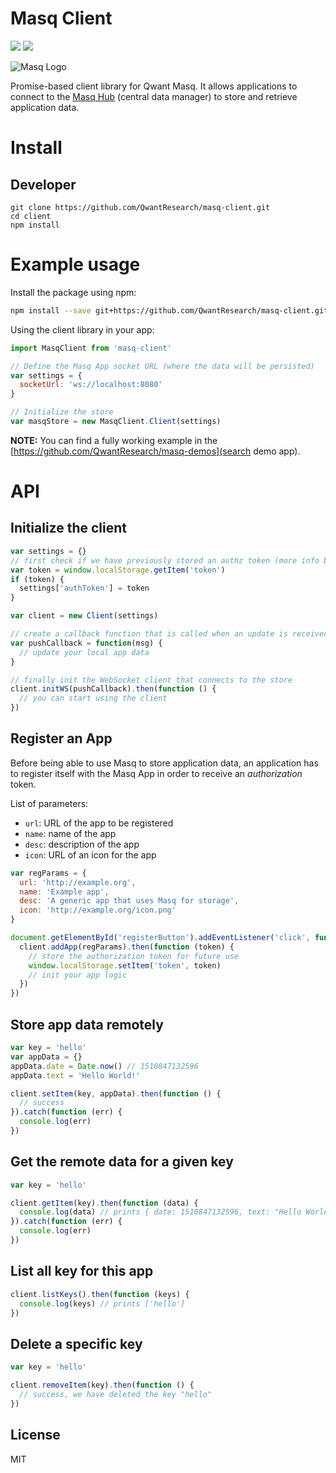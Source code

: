 # Masq Client

[![](https://img.shields.io/badge/project-Masq-7C4DFF.svg?style=flat-square)](https://github.com/QwantResearch/masq-client)
[![](https://api.travis-ci.org/QwantResearch/masq-client.svg)](https://travis-ci.org/QwantResearch/masq-client)

![Masq Logo](https://i.imgur.com/qZ3dq0Q.png)

Promise-based client library for Qwant Masq. It allows applications to connect to the [Masq Hub](https://github.com/QwantResearch/masq-hub) (central data manager) to store and retrieve application data.

# Install

## Developer

```
git clone https://github.com/QwantResearch/masq-client.git
cd client
npm install
```

# Example usage
Install the package using npm:

```bash
npm install --save git+https://github.com/QwantResearch/masq-client.git
```


Using the client library in your app:

```JavaScript
import MasqClient from 'masq-client'

// Define the Masq App socket URL (where the data will be persisted)
var settings = {
  socketUrl: 'ws://localhost:8080'
}

// Initialize the store
var masqStore = new MasqClient.Client(settings)
```

**NOTE:** You can find a fully working example in the [https://github.com/QwantResearch/masq-demos](search demo app).

# API

## Initialize the client

```JavaScript
var settings = {}
// first check if we have previously stored an authz token (more info below in the app registration)
var token = window.localStorage.getItem('token')
if (token) {
  settings['authToken'] = token
}

var client = new Client(settings)

// create a callback function that is called when an update is received from the server (typically following a sync event)
var pushCallback = function(msg) {
  // update your local app data
}

// finally init the WebSocket client that connects to the store
client.initWS(pushCallback).then(function () {
  // you can start using the client
})
```

## Register an App

Before being able to use Masq to store application data, an application has to register itself with the Masq App in order to receive an *authorization* token.

List of parameters:

  * `url`: URL of the app to be registered
  * `name`: name of the app
  * `desc`: description of the app
  * `icon`: URL of an icon for the app
  
```JavaScript
var regParams = {
  url: 'http://example.org',
  name: 'Example app',
  desc: 'A generic app that uses Masq for storage',
  icon: 'http://example.org/icon.png'
}

document.getElementById('registerButton').addEventListener('click', function () {
  client.addApp(regParams).then(function (token) {
    // store the authorization token for future use
    window.localStorage.setItem('token', token)
    // init your app logic
  })
})
```

## Store app data remotely

```JavaScript
var key = 'hello'
var appData = {}
appData.date = Date.now() // 1510847132596
appData.text = 'Hello World!'

client.setItem(key, appData).then(function () {
  // success
}).catch(function (err) {
  console.log(err)
})
```


## Get the remote data for a given key

```JavaScript
var key = 'hello'

client.getItem(key).then(function (data) {
  console.log(data) // prints { date: 1510847132596, text: "Hello World!" }
}).catch(function (err) {
  console.log(err)
})
```


## List all key for this app

```JavaScript
client.listKeys().then(function (keys) {
  console.log(keys) // prints ['hello']
})
```


## Delete a specific key

```JavaScript
var key = 'hello'

client.removeItem(key).then(function () {
  // success, we have deleted the key "hello"
})
```


## License

MIT
